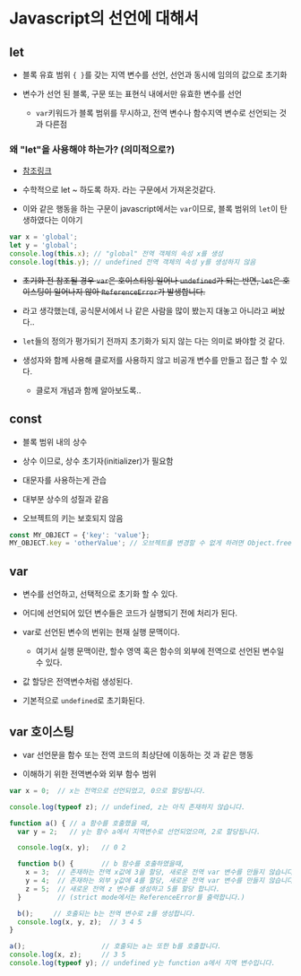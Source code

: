 # Javascript의 선언에 대해서


## let

- 블록 유효 범위 `{ }`를 갖는 지역 변수를 선언, 선언과 동시에 임의의 값으로 초기화

- 변수가 선언 된 블록, 구문 또는 표현식 내에서만 유효한 변수를 선언
  - `var`키워드가 블록 범위를 무시하고, 전역 변수나 함수지역 변수로 선언되는 것과 다른점

### 왜 "let"을 사용해야 하는가? (의미적으로?)
- [참조링크](https://stackoverflow.com/questions/37916940/why-was-the-name-let-chosen-for-block-scoped-variable-declarations-in-javascri)

- 수학적으로 let ~ 하도록 하자. 라는 구문에서 가져온것같다.

- 이와 같은 행동을 하는 구문이 javascript에서는 `var`이므로, 블록 범위의 `let`이 탄생하였다는 이야기

```javascript
var x = 'global';
let y = 'global';
console.log(this.x); // "global" 전역 객체의 속성 x를 생성
console.log(this.y); // undefined 전역 객체의 속성 y를 생성하지 않음
```

- ~~초기화 전 참조될 경우 `var`은 호이스티잉 일어나 `undefined`가 되는 반면, `let`은 호이스팅이 일어나지 않아 `ReferenceError`가 발생합니다.~~   
- 라고 생각했는데, 공식문서에서 나 같은 사람을 많이 봤는지 대놓고 아니라고 써놨다..
 - `let`들의 정의가 평가되기 전까지 초기화가 되지 않는 다는 의미로 봐야할 것 같다.

- 생성자와 함께 사용해 클로저를 사용하지 않고 비공개 변수를 만들고 접근 할 수 있다.
  - 클로저 개념과 함께 알아보도록..


## const
- 블록 범위 내의 상수

- 상수 이므로, 상수 초기자(initializer)가 필요함

- 대문자를 사용하는게 관습

- 대부분 상수의 성질과 같음

- 오브젝트의 키는 보호되지 않음
```javascript
const MY_OBJECT = {'key': 'value'};
MY_OBJECT.key = 'otherValue'; // 오브젝트를 변경할 수 없게 하려면 Object.freeze() 를 사용해야 합니다
```

## var
- 변수를 선언하고, 선택적으로 초기화 할 수 있다.

- 어디에 선언되어 있던 변수들은 코드가 실행되기 전에 처리가 된다.

- var로 선언된 변수의 번위는 현재 실행 문맥이다.
  - 여기서 실행 문맥이란, 할수 영역 혹은 함수의 외부에 전역으로 선언된 변수일 수 있다.

- 값 할당은 전역변수처럼 생성된다.

- 기본적으로 `undefined`로 초기화된다.

## var 호이스팅

- var 선언문을 함수 또는 전역 코드의 최상단에 이동하는 것 과 같은 행동

- 이해하기 위한 전역변수와 외부 함수 범위

```javascript
var x = 0;  // x는 전역으로 선언되었고, 0으로 할당됩니다.

console.log(typeof z); // undefined, z는 아직 존재하지 않습니다.

function a() { // a 함수를 호출했을 때,
  var y = 2;   // y는 함수 a에서 지역변수로 선언되었으며, 2로 할당됩니다.

  console.log(x, y);   // 0 2 

  function b() {       // b 함수를 호출하였을때,
    x = 3;  // 존재하는 전역 x값에 3을 할당, 새로운 전역 var 변수를 만들지 않습니다.
    y = 4;  // 존재하는 외부 y값에 4를 할당, 새로운 전역 var 변수를 만들지 않습니다.
    z = 5;  // 새로운 전역 z 변수를 생성하고 5를 할당 합니다. 
  }         // (strict mode에서는 ReferenceError를 출력합니다.)

  b();     // 호출되는 b는 전역 변수로 z를 생성합니다.
  console.log(x, y, z);  // 3 4 5
}

a();                   // 호출되는 a는 또한 b를 호출합니다.
console.log(x, z);     // 3 5
console.log(typeof y); // undefined y는 function a에서 지역 변수입니다.
```
